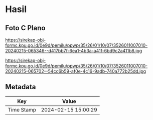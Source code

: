 # Hasil

## Foto C Plano

https://sirekap-obj-formc.kpu.go.id/0e9d/pemilu/ppwp/35/26/01/10/07/3526011007010-20240215-065346--d417bb7f-6ea1-4b3a-a41f-6bd9c2a411b8.jpg

https://sirekap-obj-formc.kpu.go.id/0e9d/pemilu/ppwp/35/26/01/10/07/3526011007010-20240215-065702--54cc6b59-af0e-4c16-9adb-740a772b25dd.jpg


## Metadata

| Key        | Value               |
| ---------- | ------------------- |
| Time Stamp | 2024-02-15 15:00:29 |



